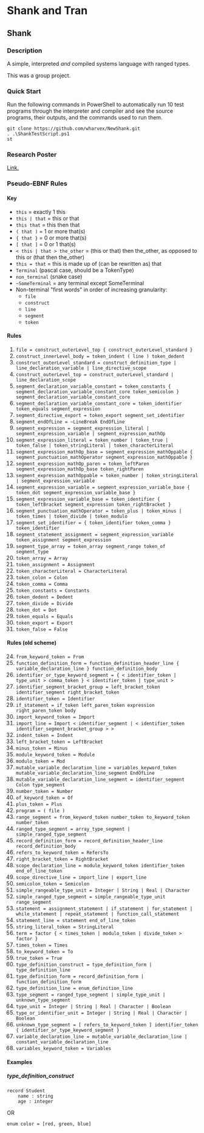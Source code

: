 # Shank and Tran

## Shank

### Description

A simple, interpreted _and_ compiled systems language with ranged types.

This was a group project.

### Quick Start

Run the following commands in PowerShell to automatically run 10 test programs through the interpreter and compiler and see the source programs, their outputs, and the commands used to run them.

```
git clone https://github.com/wharvex/NewShank.git
. .\ShankTestScript.ps1
st
```

### Research Poster

[Link.](https://github.com/wharvex/NewShank/blob/master/shank_poster.pdf)

### Pseudo-EBNF Rules

#### Key

* `this` = exactly 1 this
* `this | that` = this or that
* `this that` = this then that
* `( that )` = 1 or more that(s)
* `{ that }` = 0 or more that(s)
* `[ that ]` = 0 or 1 that(s)
* `< this | that > the_other` = (this or that) then the\_other, as opposed to this or (that then the\_other)
* `this = that` = this is made up of (can be rewritten as) that
* `Terminal` (pascal case, should be a TokenType)
* `non_terminal` (snake case)
* `~SomeTerminal` = any terminal except SomeTerminal
* Non-terminal "first words" in order of increasing granularity:
  * `file`
  * `construct`
  * `line`
  * `segment`
  * `token`

#### Rules

001. `file = construct_outerLevel_top { construct_outerLevel_standard }`
002. `construct_innerLevel_body = token_indent ( line ) token_dedent`
003. `construct_outerLevel_standard = construct_definition_type | line_declaration_variable | line_directive_scope`
004. `construct_outerLevel_top = construct_outerLevel_standard | line_declaration_scope`
005. `segment_declaration_variable_constant = token_constants { segment_declaration_variable_constant_core token_semicolon } segment_declaration_variable_constant_core`
006. `segment_declaration_variable_constant_core = token_identifier token_equals segment_expression`
007. `segment_directive_export = token_export segment_set_identifier`
008. `segment_endOfLine = ~LineBreak EndOfLine`
009. `segment_expression = segment_expression_literal | segment_expression_variable | segment_expression_mathOp`
010. `segment_expression_literal = token_number | token_true | token_false | token_stringLiteral | token_characterLiteral`
011. `segment_expression_mathOp_base = segment_expression_mathOppable { segment_punctuation_mathOperator segment_expression_mathOppable }`
012. `segment_expression_mathOp_paren = token_leftParen segment_expression_mathOp_base token_rightParen`
013. `segment_expression_mathOppable = token_number | token_stringLiteral | segment_expression_variable`
014. `segment_expression_variable = segment_expression_variable_base { token_dot segment_expression_variable_base }`
015. `segment_expression_variable_base = token_identifier { token_leftBracket segment_expression token_rightBracket }`
016. `segment_punctuation_mathOperator = token_plus | token_minus | token_times | token_divide | token_modulo`
017. `segment_set_identifier = { token_identifier token_comma } token_identifier`
018. `segment_statement_assignment = segment_expression_variable token_assignment segment_expression`
019. `segment_type_array = token_array segment_range token_of segment_type`
020. `token_array = Array`
021. `token_assignment = Assignment`
022. `token_characterLiteral = CharacterLiteral`
023. `token_colon = Colon`
024. `token_comma = Comma`
025. `token_constants = Constants`
026. `token_dedent = Dedent`
027. `token_divide = Divide`
028. `token_dot = Dot`
029. `token_equals = Equals`
030. `token_export = Export`
031. `token_false = False`

#### Rules (old scheme)

024. `from_keyword_token = From`
025. `function_definition_form = function_definition_header_line { variable_declaration_line } function_definition_body`
027. `identifier_or_type_keyword_segment = { < identifier_token | type_unit > comma_token } < identifier_token | type_unit >`
028. `identifier_segment_bracket_group = left_bracket_token identifier_segment right_bracket_token`
029. `identifier_token = Identifier`
030. `if_statement = if_token left_paren_token expression right_paren_token body`
031. `import_keyword_token = Import`
032. `import_line = Import < identifier_segment | < identifier_token identifier_segment_bracket_group > >`
033. `indent_token = Indent`
034. `left_bracket_token = LeftBracket`
035. `minus_token = Minus`
036. `module_keyword_token = Module`
037. `modulo_token = Mod`
038. `mutable_variable_declaration_line = variables_keyword_token mutable_variable_declaration_line_segment EndOfLine`
039. `mutable_variable_declaration_line_segment = identifier_segment Colon type_segment`
040. `number_token = Number`
041. `of_keyword_token = Of`
042. `plus_token = Plus`
043. `program = ( file )`
044. `range_segment = from_keyword_token number_token to_keyword_token number_token`
045. `ranged_type_segment = array_type_segment | simple_ranged_type_segment `
046. `record_definition_form = record_definition_header_line record_definition_body`
047. `refers_to_keyword_token = RefersTo`
048. `right_bracket_token = RightBracket`
049. `scope_declaration_line = module_keyword_token identifier_token end_of_line_token`
050. `scope_directive_line = import_line | export_line`
051. `semicolon_token = Semicolon`
052. `simple_rangeable_type_unit = Integer | String | Real | Character`
053. `simple_ranged_type_segment = simple_rangeable_type_unit range_segment`
054. `statement = assignment_statement | if_statement | for_statement | while_statement | repeat_statement | function_call_statement`
055. `statement_line = statement end_of_line_token`
056. `string_literal_token = StringLiteral`
057. `term = factor { < times_token | modulo_token | divide_token > factor }`
058. `times_token = Times`
059. `to_keyword_token = To`
061. `true_token = True`
062. `type_definition_construct = type_definition_form | type_definition_line`
063. `type_definition_form = record_definition_form | function_definition_form`
064. `type_definition_line = enum_definition_line`
065. `type_segment = ranged_type_segment | simple_type_unit | unknown_type_segment`
052. `type_unit = Integer | String | Real | Character | Boolean`
052. `type_or_identifier_unit = Integer | String | Real | Character | Boolean`
066. `unknown_type_segment = [ refers_to_keyword_token ] identifier_token { identifier_or_type_keyword_segment }`
067. `variable_declaration_line = mutable_variable_declaration_line | constant_variable_declaration_line`
070. `variables_keyword_token = Variables`

#### Examples

##### type\_definition\_construct

```
record Student
    name : string
    age : integer
```

OR

```
enum color = [red, green, blue]
```
